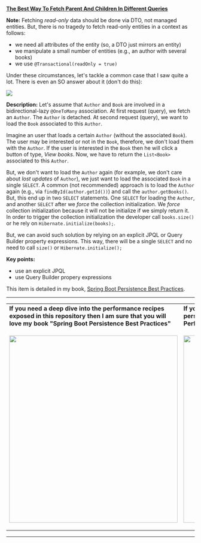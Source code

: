 **[The Best Way To Fetch Parent And Children In Different Queries](https://github.com/AnghelLeonard/Hibernate-SpringBoot/tree/master/HibernateSpringBootParentChildSeparateQueries)** 

**Note:** Fetching *read-only* data should be done via DTO, not managed entities. But, there is no tragedy to fetch read-only entities in a context as follows:

- we need all attributes of the entity (so, a DTO just mirrors an entity)
- we manipulate a small number of entities (e.g., an author with several books)
- we use `@Transactional(readOnly = true)`

Under these circumstances, let's tackle a common case that I saw quite a lot. There is even an SO answer about it (don't do this):

![](https://github.com/AnghelLeonard/Hibernate-SpringBoot/blob/master/HibernateSpringBootParentChildSeparateQueries/Fetch%20Parent%20And%20Children%20In%20Different%20Queries.png)

**Description:** Let's assume that `Author` and `Book` are involved in a bidirectional-lazy `@OneToMany` association. At first request (query), we fetch an `Author`. The `Author` is detached. At second request (query), we want to load the `Book` associated to this `Author`. 

Imagine an user that loads a certain `Author` (without the associated `Book`). The user may be interested  or not in the `Book`, therefore, we don't load them with the `Author`. If the user is interested in the `Book` then he will click a button of type, *View books*. Now, we have to return the `List<Book>` associated to this `Author`.

But, we don't want to load the `Author` again (for example, we don't care about *lost updates* of `Author`), we just want to load the associated `Book` in a single `SELECT`. A common (not recommended) approach is to load the `Author` again (e.g., via `findById(author.getId())`) and call the `author.getBooks()`. But, this end up in two `SELECT` statements. One `SELECT` for loading the `Author`, and another `SELECT` after we *force* the collection initialization. We *force* collection initialization because it will not be initialize if we simply return it. In order to trigger the collection initialization the developer call `books.size()` or he rely on `Hibernate.initialize(books);`. 

But, we can avoid such solution by relying on an explicit JPQL or Query Builder property expressions. This way, there will be a single `SELECT` and no need to call `size()` or `Hibernate.initialize();`

**Key points:**
- use an explicit JPQL
- use Query Builder propery expressions

This item is detailed in my book, [Spring Boot Persistence Best Practices](https://www.amazon.com/gp/product/1484256255).
     
-----------------------------------------------------------------------------------------------------------------------    
<table>
     <tr><td><b>If you need a deep dive into the performance recipes exposed in this repository then I am sure that you will love my book "Spring Boot Persistence Best Practices"</b></td><td><b>If you need a hand of tips and illustrations of 100+ Java persistence performance issues then "Java Persistence Performance Illustrated Guide" is for you.</b></td></tr>
     <tr><td>
<a href="https://www.apress.com/us/book/9781484256251"><p align="left"><img src="https://github.com/AnghelLeonard/Hibernate-SpringBoot/blob/master/Spring%20Boot%20Persistence%20Best%20Practices.jpg" height="500" width="450"/></p></a>
</td><td>
<a href="https://leanpub.com/java-persistence-performance-illustrated-guide"><p align="right"><img src="https://github.com/AnghelLeonard/Hibernate-SpringBoot/blob/master/Java%20Persistence%20Performance%20Illustrated%20Guide.jpg" height="500" width="450"/></p></a>
</td></tr></table>

-----------------------------------------------------------------------------------------------------------------------    

